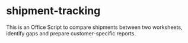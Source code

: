 # shipment-tracking
This is an Office Script to compare shipments between two worksheets, identify gaps and prepare customer-specific reports.

